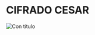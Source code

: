 # CIFRADO CESAR
![Con titulo](https://www.draw.io/?lightbox=1&highlight=0000ff&edit=_blank&layers=1&nav=1&title=diagrama_productofinal_1#R1ZbLcpswFIafhj1IdnC2dd3GM71kxouuVThBSoDDyIeA8%2FQVSCAr5NJF00y88Eg%2F5yJ9%2BoUd8W3Vf9Wikd8xhzJicd5H%2FHPE2CZl5nsQTlZYrVMrFFrlVkq8cFAP4MTYqa3K4RgEEmJJqgnFDOsaMgo0oTV2YdgNlmHXRhSwEA6ZKJfqL5WTdNtiqdevQBVy6pxcXNonv0V2V2hsa9cvYvxm%2FNjHlZhquY0epcixO5P4LuJbjUh2VPVbKAe0Ezab9%2BWZp%2FO6NdT0Nwkrm3AvyhamFY%2FrotPEAnKDxk1Rk8QCa1HuvPpp3C8MFWMzk1SVZpiY4S0QndzpipbQSL7CN8TGxdmeQ6Nnt%2BGkI7Y6c1Fs5mVsCFgB6ZMJ0VAKUvdhKeEMUcxxc%2Bo1KtOExc67K%2B6Oxlk3uYjDEiR0AeSyPFozOFuGl0bgT8NnC%2Fj7H%2Fvt%2FufiCDzggVYnFcGhESOHzty%2FELorCpqgfxnnkp1L4GnIYHJr5%2B9CMmny7B48RnVOO%2BD0ApT0Azty%2FV8cydmbOXK9gK9Gho9PwLy2mmEooRcGnQHWgFamEWivXk8SexfTzhf3Nddu%2FoFrN6%2B79r0vMX%2FDW2ym%2FjfL%2Bs7%2FL%2BC7Pw%3D%3D "diagrama")
